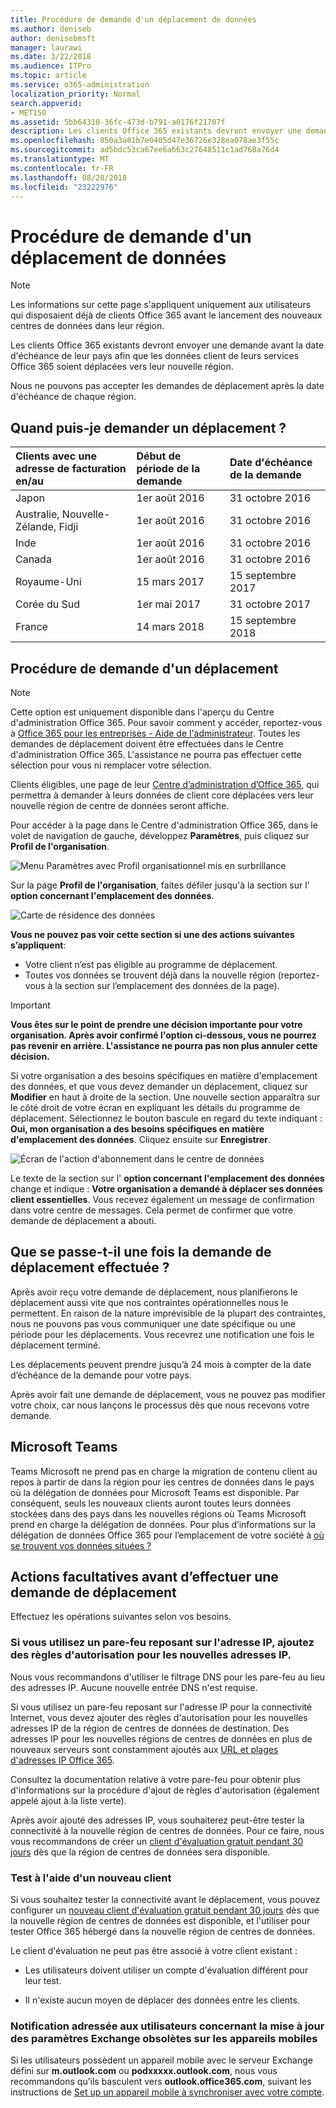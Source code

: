 ```yaml
---
title: Procédure de demande d'un déplacement de données
ms.author: deniseb
author: denisebmsft
manager: laurawi
ms.date: 3/22/2018
ms.audience: ITPro
ms.topic: article
ms.service: o365-administration
localization_priority: Normal
search.appverid:
- MET150
ms.assetid: 5bb64310-36fc-473d-b791-a0176f21707f
description: Les clients Office 365 existants devront envoyer une demande avant la date d'échéance de leur pays afin que les données client de leurs services Office 365 soient déplacées vers leur nouvelle région.
ms.openlocfilehash: 850a3a81b7e0405d47e36726e328ea078ae3f55c
ms.sourcegitcommit: ad5bdc53ca67ee6a663c27648511c1ad768a76d4
ms.translationtype: MT
ms.contentlocale: fr-FR
ms.lasthandoff: 08/28/2018
ms.locfileid: "23222976"
---
```

# <a name="how-to-request-your-data-move"></a>Procédure de demande d'un déplacement de données

> [!NOTE]
> Les informations sur cette page s'appliquent uniquement aux utilisateurs qui disposaient déjà de clients Office 365 avant le lancement des nouveaux centres de données dans leur région. 
  
Les clients Office 365 existants devront envoyer une demande avant la date d'échéance de leur pays afin que les données client de leurs services Office 365 soient déplacées vers leur nouvelle région. 
  
Nous ne pouvons pas accepter les demandes de déplacement après la date d'échéance de chaque région. 
  
## <a name="when-can-i-request-a-move"></a>Quand puis-je demander un déplacement ?

|**Clients avec une adresse de facturation en/au**|**Début de période de la demande**|**Date d'échéance de la demande**|
|:-----|:-----|:-----|
|Japon  <br/> |1er août 2016  <br/> |31 octobre 2016  <br/> |
|Australie, Nouvelle-Zélande, Fidji  <br/> |1er août 2016  <br/> |31 octobre 2016  <br/> |
|Inde  <br/> |1er août 2016  <br/> |31 octobre 2016  <br/> |
|Canada  <br/> |1er août 2016  <br/> |31 octobre 2016  <br/> |
|Royaume-Uni  <br/> |15 mars 2017  <br/> |15 septembre 2017  <br/> |
|Corée du Sud  <br/> |1er mai 2017  <br/> |31 octobre 2017  <br/> |
|France  <br/> |14 mars 2018  <br/> |15 septembre 2018  <br/> |
   
## <a name="how-to-request-a-move"></a>Procédure de demande d'un déplacement

> [!NOTE]
> Cette option est uniquement disponible dans l'aperçu du Centre d'administration Office 365. Pour savoir comment y accéder, reportez-vous à [Office 365 pour les entreprises - Aide de l'administrateur](https://aka.ms/365admin). Toutes les demandes de déplacement doivent être effectuées dans le Centre d'administration Office 365. L'assistance ne pourra pas effectuer cette sélection pour vous ni remplacer votre sélection. 
  
Clients éligibles, une page de leur [Centre d’administration d’Office 365](https://aka.ms/365admin), qui permettra à demander à leurs données de client core déplacées vers leur nouvelle région de centre de données seront affiche.  
  
Pour accéder à la page dans le Centre d'administration Office 365, dans le volet de navigation de gauche, développez **Paramètres**, puis cliquez sur **Profil de l'organisation**.
  
![Menu Paramètres avec Profil organisationnel mis en surbrillance](media/22799fac-32b4-4f79-ae60-3f6ffb7cfbd7.png)
  
Sur la page **Profil de l'organisation**, faites défiler jusqu'à la section sur l' **option concernant l'emplacement des données**. 
  
![Carte de résidence des données](media/fdb02cd0-825d-4d9e-bb35-6f806282884f.png)
  
**Vous ne pouvez pas voir cette section si une des actions suivantes s’appliquent**:
- Votre client n’est pas éligible au programme de déplacement. 
- Toutes vos données se trouvent déjà dans la nouvelle région (reportez-vous à la section sur l’emplacement des données de la page). 
  
> [!IMPORTANT]
> **Vous êtes sur le point de prendre une décision importante pour votre organisation. Après avoir confirmé l'option ci-dessous, vous ne pourrez pas revenir en arrière. L'assistance ne pourra pas non plus annuler cette décision.**
  
Si votre organisation a des besoins spécifiques en matière d'emplacement des données, et que vous devez demander un déplacement, cliquez sur **Modifier** en haut à droite de la section. Une nouvelle section apparaîtra sur le côté droit de votre écran en expliquant les détails du programme de déplacement. Sélectionnez le bouton bascule en regard du texte indiquant : **Oui, mon organisation a des besoins spécifiques en matière d'emplacement des données**. Cliquez ensuite sur **Enregistrer**.
  
![Écran de l'action d'abonnement dans le centre de données](media/f97ab8d2-b0e1-49bf-9d6b-bf75f3081233.png)
  
Le texte de la section sur l' **option concernant l'emplacement des données** change et indique : **Votre organisation a demandé à déplacer ses données client essentielles**. Vous recevez également un message de confirmation dans votre centre de messages. Cela permet de confirmer que votre demande de déplacement a abouti. 


  
## <a name="what-happens-after-requesting-a-move"></a>Que se passe-t-il une fois la demande de déplacement effectuée ?

Après avoir reçu votre demande de déplacement, nous planifierons le déplacement aussi vite que nos contraintes opérationnelles nous le permettent. En raison de la nature imprévisible de la plupart des contraintes, nous ne pouvons pas vous communiquer une date spécifique ou une période pour les déplacements. Vous recevrez une notification une fois le déplacement terminé.
  
Les déplacements peuvent prendre jusqu’à 24 mois à compter de la date d’échéance de la demande pour votre pays.
  
Après avoir fait une demande de déplacement, vous ne pouvez pas modifier votre choix, car nous lançons le processus dès que nous recevons votre demande.
  
## <a name="microsoft-teams"></a>Microsoft Teams

Teams Microsoft ne prend pas en charge la migration de contenu client au repos à partir de dans la région pour les centres de données dans le pays où la délégation de données pour Microsoft Teams est disponible.  Par conséquent, seuls les nouveaux clients auront toutes leurs données stockées dans des pays dans les nouvelles régions où Teams Microsoft prend en charge la délégation de données.  Pour plus d’informations sur la délégation de données Office 365 pour l’emplacement de votre société à [où se trouvent vos données situées ?](https://office/com/datamaps)   

## <a name="optional-actions-before-you-request-a-move"></a>Actions facultatives avant d’effectuer une demande de déplacement

Effectuez les opérations suivantes selon vos besoins.
  
### <a name="if-you-use-an-ip-based-firewall-add-allow-rules-for-the-new-ip-addresses"></a>Si vous utilisez un pare-feu reposant sur l'adresse IP, ajoutez des règles d'autorisation pour les nouvelles adresses IP.

Nous vous recommandons d'utiliser le filtrage DNS pour les pare-feu au lieu des adresses IP. Aucune nouvelle entrée DNS n'est requise.
  
Si vous utilisez un pare-feu reposant sur l'adresse IP pour la connectivité Internet, vous devez ajouter des règles d'autorisation pour les nouvelles adresses IP de la région de centres de données de destination. Des adresses IP pour les nouvelles régions de centres de données en plus de nouveaux serveurs sont constamment ajoutés aux [URL et plages d'adresses IP Office 365](https://go.microsoft.com/fwlink/p/?LinkId=229631).
  
Consultez la documentation relative à votre pare-feu pour obtenir plus d'informations sur la procédure d'ajout de règles d'autorisation (également appelé ajout à la liste verte).
  
Après avoir ajouté des adresses IP, vous souhaiterez peut-être tester la connectivité à la nouvelle région de centres de données. Pour ce faire, nous vous recommandons de créer un [client d'évaluation gratuit pendant 30 jours](https://go.microsoft.com/fwlink/?LinkId=522463) dès que la région de centres de données sera disponible. 
  
### <a name="test-using-a-new-tenant"></a>Test à l'aide d'un nouveau client

Si vous souhaitez tester la connectivité avant le déplacement, vous pouvez configurer un [nouveau client d'évaluation gratuit pendant 30 jours](https://go.microsoft.com/fwlink/?LinkId=522463) dès que la nouvelle région de centres de données est disponible, et l'utiliser pour tester Office 365 hébergé dans la nouvelle région de centres de données. 
  
Le client d'évaluation ne peut pas être associé à votre client existant :
  
- Les utilisateurs doivent utiliser un compte d'évaluation différent pour leur test.
    
- Il n'existe aucun moyen de déplacer des données entre les clients.
    
### <a name="notify-users-to-update-out-of-date-exchange-settings-on-mobile-devices"></a>Notification adressée aux utilisateurs concernant la mise à jour des paramètres Exchange obsolètes sur les appareils mobiles

Si les utilisateurs possèdent un appareil mobile avec le serveur Exchange défini sur **m.outlook.com** ou **podxxxxx.outlook.com**, nous vous recommandons qu’ils basculent vers **outlook.office365.com**, suivant les instructions de [Set up un appareil mobile à synchroniser avec votre compte](https://support.office.com/article/c9139caf-01ab-41a0-827c-3c06ee569ed3).
  

